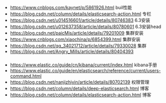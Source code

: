 * https://www.cnblogs.com/kaynet/p/5861926.html   buil性能
* https://blog.csdn.net/column/details/elasticsearch-action.html  专栏
* https://blog.csdn.net/u014516601/article/details/80746383 6.3安装
* https://blog.csdn.net/u012637358/article/details/80780601 6.3安装head
* https://blog.csdn.net/paicMis/article/details/79201009 集群安装
* https://www.cnblogs.com/xiaochina/p/6854399.html 集群安装
* https://blog.csdn.net/qq_34021712/article/details/79330028 集群
* https://blog.csdn.net/Angry_Mills/article/details/80404393

#####
* https://www.elastic.co/guide/cn/kibana/current/index.html kibana手册
* https://www.elastic.co/guide/en/elasticsearch/reference/current/users-command.html
* https://blog.csdn.net/nanjizhiyin/article/details/80702139 权限管理
* https://blog.csdn.net/column/details/deep-elasticsearch.html 博客
* https://blog.csdn.net/column/details/elasticsearch-action.html 博客